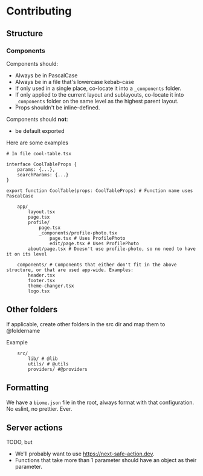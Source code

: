 # Contributing

## Structure
### Components

Components should:
 - Always be in PascalCase
 - Always be in a file that's lowercase kebab-case
 - If only used in a single place, co-locate it into a `_components` folder. 
 - If only applied to the current layout and sublayouts, co-locate it into `_components` folder on the same level as the highest parent layout.
 - Props shouldn't be inline-defined.


Components should **not**:
 - be default exported


Here are some examples

```tsx
# In file cool-table.tsx

interface CoolTableProps {
    params: {...},
    searchParams: {...}
}

export function CoolTable(props: CoolTableProps) # Function name uses PascalCase
```


 
```
    app/
        layout.tsx
        page.tsx
        profile/
            page.tsx
            _components/profile-photo.tsx
                page.tsx # Uses ProfilePhoto
                edit/page.tsx # Uses ProfilePhoto
        about/page.tsx # Doesn't use profile-photo, so no need to have it on its level

    components/ # Components that either don't fit in the above structure, or that are used app-wide. Examples:
        header.tsx
        footer.tsx
        theme-changer.tsx
        logo.tsx
```

## Other folders

If applicable, create other folders in the src dir and map them to @foldername

Example
```
    src/
        lib/ # @lib
        utils/ # @utils
        providers/ #@providers
```

## Formatting

We have a `biome.json` file in the root, always format with that configuration. No eslint, no prettier. Ever.

## Server actions

TODO, but

- We'll probably want to use https://next-safe-action.dev.
- Functions that take more than 1 parameter should have an object as their parameter.
